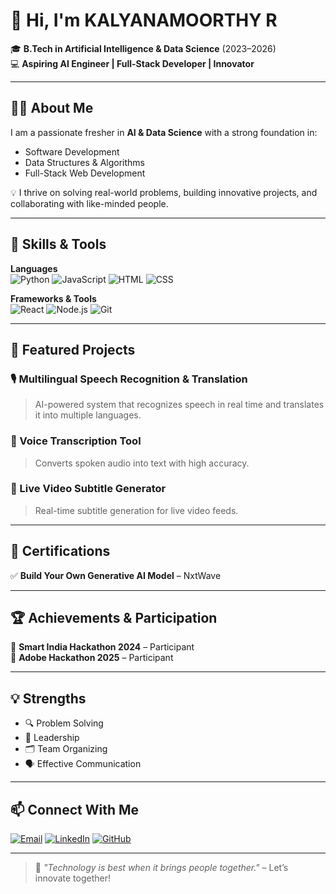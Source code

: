 
# 👋 Hi, I'm **KALYANAMOORTHY R**  
🎓 **B.Tech in Artificial Intelligence & Data Science** (2023–2026)  
💻 **Aspiring AI Engineer | Full-Stack Developer | Innovator**  

---

## 🧑‍💻 About Me  
I am a passionate fresher in **AI & Data Science** with a strong foundation in:  
- Software Development  
- Data Structures & Algorithms  
- Full-Stack Web Development  

💡 I thrive on solving real-world problems, building innovative projects, and collaborating with like-minded people.

---

## 🚀 Skills & Tools  

**Languages**  
![Python](https://img.shields.io/badge/Python-3776AB?style=for-the-badge&logo=python&logoColor=white)
![JavaScript](https://img.shields.io/badge/JavaScript-323330?style=for-the-badge&logo=javascript&logoColor=F7DF1E)
![HTML](https://img.shields.io/badge/HTML5-E34F26?style=for-the-badge&logo=html5&logoColor=white)
![CSS](https://img.shields.io/badge/CSS3-1572B6?style=for-the-badge&logo=css3&logoColor=white)

**Frameworks & Tools**  
![React](https://img.shields.io/badge/React-20232A?style=for-the-badge&logo=react&logoColor=61DAFB)
![Node.js](https://img.shields.io/badge/Node.js-339933?style=for-the-badge&logo=node-dot-js&logoColor=white)
![Git](https://img.shields.io/badge/Git-F05032?style=for-the-badge&logo=git&logoColor=white)


---

## 📂 Featured Projects  

### 🎙 Multilingual Speech Recognition & Translation  
> AI-powered system that recognizes speech in real time and translates it into multiple languages.

### 📝 Voice Transcription Tool  
> Converts spoken audio into text with high accuracy.

### 🎥 Live Video Subtitle Generator  
> Real-time subtitle generation for live video feeds.

---

## 📜 Certifications  
✅ **Build Your Own Generative AI Model** – NxtWave  

---

## 🏆 Achievements & Participation  
🏅 **Smart India Hackathon 2024** – Participant  
🏅 **Adobe Hackathon 2025** – Participant  

---

## 💡 Strengths  
- 🔍 Problem Solving  
- 👥 Leadership  
- 🗂 Team Organizing  
- 🗣 Effective Communication  

---

## 📫 Connect With Me  

[![Email](https://img.shields.io/badge/Email-D14836?style=for-the-badge&logo=gmail&logoColor=white)](mailto:kalyanamoorthyramakrishnan.contact@gmail.com)
[![LinkedIn](https://img.shields.io/badge/LinkedIn-0077b5?style=for-the-badge&logo=linkedin&logoColor=white)](https://linkedin.com/in/your-link)
[![GitHub](https://img.shields.io/badge/GitHub-000000?style=for-the-badge&logo=github&logoColor=white)](https://github.com/your-username)

---

> 🌟 *"Technology is best when it brings people together."* – Let’s innovate together!

